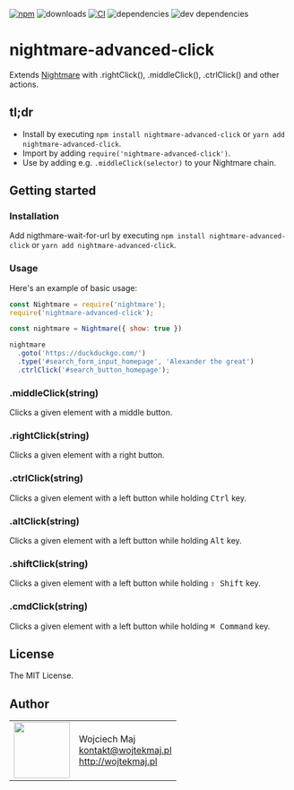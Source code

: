 [![npm](https://img.shields.io/npm/v/nightmare-advanced-click.svg)](https://www.npmjs.com/package/nightmare-advanced-click) ![downloads](https://img.shields.io/npm/dt/nightmare-advanced-click.svg) [![CI](https://github.com/wojtekmaj/nightmare-advanced-click/workflows/CI/badge.svg)](https://github.com/wojtekmaj/nightmare-advanced-click/actions) ![dependencies](https://img.shields.io/david/wojtekmaj/nightmare-advanced-click.svg
) ![dev dependencies](https://img.shields.io/david/dev/wojtekmaj/nightmare-advanced-click.svg)

# nightmare-advanced-click

Extends [Nightmare](http://github.com/segmentio/nightmare) with .rightClick(), .middleClick(), .ctrlClick() and other actions.

## tl;dr
* Install by executing `npm install nightmare-advanced-click` or `yarn add nightmare-advanced-click`.
* Import by adding `require('nightmare-advanced-click')`.
* Use by adding e.g. `.middleClick(selector)` to your Nightmare chain.

## Getting started

### Installation

Add nigthmare-wait-for-url by executing `npm install nightmare-advanced-click` or `yarn add nightmare-advanced-click`.

### Usage

Here's an example of basic usage:

```js
const Nightmare = require('nightmare');
require('nightmare-advanced-click');

const nightmare = Nightmare({ show: true })

nightmare
  .goto('https://duckduckgo.com/')
  .type('#search_form_input_homepage', 'Alexander the great')
  .ctrlClick('#search_button_homepage');
```

### .middleClick(string)

Clicks a given element with a middle button.

### .rightClick(string)

Clicks a given element with a right button.

### .ctrlClick(string)

Clicks a given element with a left button while holding <kbd>Ctrl</kbd> key.

### .altClick(string)

Clicks a given element with a left button while holding <kbd>Alt</kbd> key.

### .shiftClick(string)

Clicks a given element with a left button while holding <kbd>⇧ Shift</kbd> key.

### .cmdClick(string)

Clicks a given element with a left button while holding <kbd>⌘ Command</kbd> key.

## License

The MIT License.

## Author

<table>
  <tr>
    <td>
      <img src="https://github.com/wojtekmaj.png?s=100" width="100">
    </td>
    <td>
      Wojciech Maj<br />
      <a href="mailto:kontakt@wojtekmaj.pl">kontakt@wojtekmaj.pl</a><br />
      <a href="http://wojtekmaj.pl">http://wojtekmaj.pl</a>
    </td>
  </tr>
</table>
